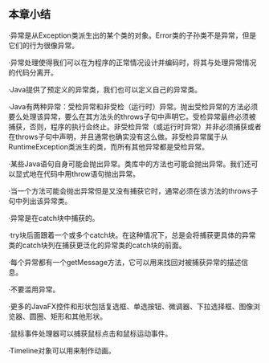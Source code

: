    

## 本章小结

·异常是从Exception类派生出的某个类的对象。Error类的子孙类不是异常，但是它们的行为很像异常。

·异常处理使得我们可以在为程序的正常情况设计并编码时，将其与处理异常情况的代码分离开。

·Java提供了预定义的异常类，我们也可以定义自己的异常类。

·Java有两种异常：受检异常和非受检（运行时）异常。抛出受检异常的方法必须要么处理该异常，要么在其方法头的throws子句中声明它。受检异常最终必须被捕获，否则，程序的执行会终止。非受检异常（或运行时异常）并非必须捕获或者在throws子句中声明，并且通常也确实没有这么做。非受检异常属于从RuntimeException类派生的类，而所有其他异常都是受检异常。

·某些Java语句自身可能会抛出异常。类库中的方法也可能会抛出异常。我们还可以显式地在代码中用throw语句抛出异常。

·当一个方法可能会抛出异常但是又没有捕获它时，通常必须在该方法的throws子句中列出该异常类。

·异常是在catch块中捕获的。

·try块后面跟着一个或多个catch块。在这种情况下，总是会将捕获更具体的异常类的catch块列在捕获更泛化的异常类的catch块的前面。

·每个异常都有一个getMessage方法，它可以用来找回对被捕获异常的描述信息。

·不要滥用异常。

·更多的JavaFX控件和形状包括复选框、单选按钮、微调器、下拉选择框、图像浏览器、圆圈、矩形和其他形状。

·鼠标事件处理器可以捕获鼠标点击和鼠标运动事件。

·Timeline对象可以用来制作动画。